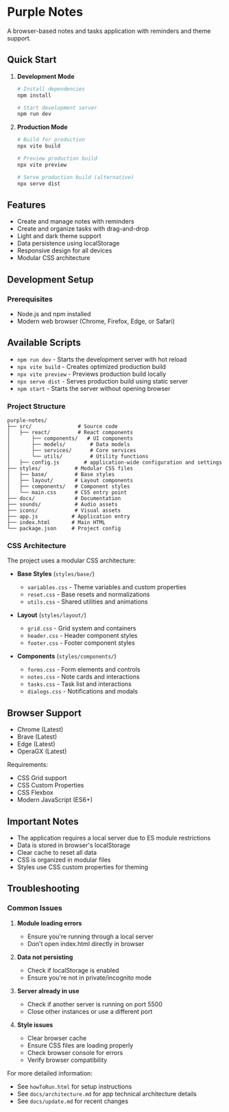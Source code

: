 # Purple Notes

A browser-based notes and tasks application with reminders and theme support.

## Quick Start

1. **Development Mode**
   ```bash
   # Install dependencies
   npm install
   ```
   ```bash
   # Start development server
   npm run dev
   ```

2. **Production Mode**
   ```bash
   # Build for production
   npx vite build
   ```
   ```bash
   # Preview production build
   npx vite preview
   ```
   ```bash
   # Serve production build (alternative)
   npx serve dist
   ```

## Features

- Create and manage notes with reminders
- Create and organize tasks with drag-and-drop
- Light and dark theme support
- Data persistence using localStorage
- Responsive design for all devices
- Modular CSS architecture

## Development Setup

### Prerequisites

- Node.js and npm installed
- Modern web browser (Chrome, Firefox, Edge, or Safari)

## Available Scripts

- `npm run dev` - Starts the development server with hot reload
- `npx vite build` - Creates optimized production build
- `npx vite preview` - Previews production build locally
- `npx serve dist` - Serves production build using static server
- `npm start` - Starts the server without opening browser

### Project Structure

```
purple-notes/
├── src/               # Source code
│   ├── react/         # React components
│       ├── components/   # UI components
│       ├── models/        # Data models
│       ├── services/      # Core services
│       └── utils/         # Utility functions
│   ├── config.js        # application-wide configuration and settings
├── styles/           # Modular CSS files
│   ├── base/         # Base styles
│   ├── layout/       # Layout components
│   ├── components/   # Component styles
│   └── main.css      # CSS entry point
├── docs/             # Documentation
├── sounds/           # Audio assets
├── icons/            # Visual assets
├── app.js           # Application entry
├── index.html       # Main HTML
└── package.json     # Project config
```

### CSS Architecture

The project uses a modular CSS architecture:

- **Base Styles** (`styles/base/`)
  - `variables.css` - Theme variables and custom properties
  - `reset.css` - Base resets and normalizations
  - `utils.css` - Shared utilities and animations

- **Layout** (`styles/layout/`)
  - `grid.css` - Grid system and containers
  - `header.css` - Header component styles
  - `footer.css` - Footer component styles

- **Components** (`styles/components/`)
  - `forms.css` - Form elements and controls
  - `notes.css` - Note cards and interactions
  - `tasks.css` - Task list and interactions
  - `dialogs.css` - Notifications and modals

## Browser Support

- Chrome (Latest)
- Brave (Latest)
- Edge (Latest)
- OperaGX (Latest)

Requirements:
- CSS Grid support
- CSS Custom Properties
- CSS Flexbox
- Modern JavaScript (ES6+)

## Important Notes

- The application requires a local server due to ES module restrictions
- Data is stored in browser's localStorage
- Clear cache to reset all data
- CSS is organized in modular files
- Styles use CSS custom properties for theming

## Troubleshooting

### Common Issues

1. **Module loading errors**
   - Ensure you're running through a local server
   - Don't open index.html directly in browser

2. **Data not persisting**
   - Check if localStorage is enabled
   - Ensure you're not in private/incognito mode

3. **Server already in use**
   - Check if another server is running on port 5500
   - Close other instances or use a different port

4. **Style issues**
   - Clear browser cache
   - Ensure CSS files are loading properly
   - Check browser console for errors
   - Verify browser compatibility

For more detailed information:
- See `howToRun.html` for setup instructions
- See `docs/architecture.md` for app technical architecture details
- See `docs/update.md` for recent changes
